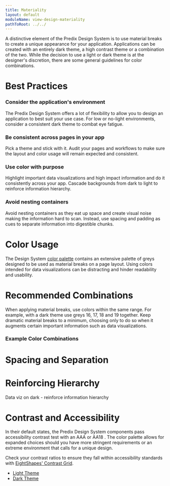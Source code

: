 ```yaml
---
title: Materiality
layout: default
moduleName: view-design-materiality
pathToRoot: ../../
---
```


A distinctive element of the Predix Design System is to use material breaks to create a unique appearance for your application. Applications can be created with an entirely dark theme, a high contrast theme or a combination of the two. While the decision
to use a light or dark theme is at the designer's discretion, there are some general guidelines for color combinations.
# Best Practices
### Consider the application's environment
The Predix Design System offers a lot of flexibility to allow you to design an application to best suit your use case. For low or no-light environments, consider a consistent dark theme to combat eye fatigue.

### Be consistent across pages in your app
Pick a theme and stick with it. Audit your pages and workflows to make sure the layout and color usage will remain expected and consistent.

### Use color with purpose
Highlight important data visualizations and high impact information and do it consistently across your app. Cascade backgrounds from dark to light to reinforce information hierarchy.

### Avoid nesting containers
Avoid nesting containers as they eat up space and create visual noise making the information hard to scan. Instead, use spacing and padding as cues to separate information into digestible chunks.

# Color Usage
The Design System <a href="/#/css/px-colors-design/" target="_top">color palette</a> contains an extensive palette of greys designed to be used as material breaks on a page layout. Using colors intended for data visualizations can be distracting and
hinder readability and usability.

<div class="layout">
  <catalog-picture
    class="layout__item picture-side-by-side"
    img-src="../../../img/guidelines/color_do"
    img-alt="Use greys and neutrals for material breaks."
    title="Do"
    caption="Use subtle neutral colors from the Predix palette of greys for material breaks.">
  </catalog-picture>
  <catalog-picture
    class="layout__item picture-side-by-side"
    img-src="../../../img/guidelines/color_dont"
    img-alt="Don't use data vis colors for materials."
    title="Don't"
    caption="Don't use data visualization or alert colors as backgrounds for information.">
  </catalog-picture>
</div>


# Recommended Combinations

When applying material breaks, use colors within the same range. For example, with a dark theme use greys 16, 17, 18 and 19 together. Keep dramatic material breaks to a minimum, choosing only to do so when it augments certain important information
such as data visualizations.

### Example Color Combinations<br/>
<catalog-picture img-src="../../../img/guidelines/example_color_combinations" img-alt="Example color combinations"></catalog-picture>


# Spacing and Separation

<div class="layout">
  <catalog-picture
    class="layout__item picture-side-by-side"
    img-src="../../../img/guidelines/nesting_do"
    img-alt="Use content to navigate in smaller apps"
    title="Do"
    caption="Use space and similar colors to suggest information regions.">
  </catalog-picture>
  <catalog-picture
    class="layout__item picture-side-by-side"
    img-src="../../../img/guidelines/nesting_dont"
    img-alt="Don't create navigation scheme with two items"
    title="Don't"
    caption="Avoid nesting blocks of color to separate information.">
  </catalog-picture>
</div>


# Reinforcing Hierarchy

Data viz on dark - reinforce information hierarchy
<div class="layout">
  <catalog-picture
    class="layout__item picture-side-by-side"
    img-src="../../../img/guidelines/cascade_do"
    img-alt="Gently cascade color"
    title="Do"
    caption="Cascade color to indicate an information hierarchy, use minimal dramatic breaks.">
  </catalog-picture>
  <catalog-picture
    class="layout__item picture-side-by-side"
    img-src="../../../img/guidelines/cascade_dont"
    img-alt="Avoid exessive material breaks and banding."
    title="Don't"
    caption="Avoid using excessive color banding to separate information.">
  </catalog-picture>
</div>


# Contrast and Accessibility
In their default states, the Predix Design System components pass accessibility contrast test with an AAA or AA18 . The color palette allows for expanded choices should you have more stringent requirements or an extreme environment that calls for
a unique design.

Check your contrast ratios to ensure they fall within accessibility standards with [EightShapes' Contrast Grid](http://contrast-grid.eightshapes.com/).

* [Light Theme](http://contrast-grid.eightshapes.com/?background-colors=ffffff%2C%20%24white%0D%0A%23EBEFF2%2C%20%24gray%201%0D%0A%23E2E8ED%2C%20%24gray2&foreground-colors=%23677E8C%2C%20%24gray10%0D%0A%232C404C%2C%20%24gray15&es-color-form__tile-size=compact)
* [Dark Theme](http://contrast-grid.eightshapes.com/?background-colors=%2323343F%2C%20%24gray16%0D%0A%231B2A33%2C%20%24gray17%0D%0A%23121F26%2C%20%24gray18&foreground-colors=%23B6C3CC%2C%20%24gray5%0D%0A%23677E8C%2C%20%24gray10%0D%0A&es-color-form__tile-size=compact)

<catalog-picture img-src="../../../img/guidelines/contrast_chart" img-alt="Eight Shapes Contrast Chart"></catalog-picture>

